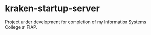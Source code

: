 # kraken-startup-server
Project under development for completion of my Information Systems College at FIAP.
